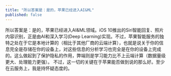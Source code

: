 ```yaml
---
title: "所以答案是：是的，苹果已经进入AI&ML"
published: false
---
```

所以答案是：是的，苹果已经进入AI&ML领域。iOS 10推出的Siri智能回复、照片内容识别，正是由AI和深入学习(Deep Learning)实现。不过，苹果智能服务的独特之处在于它是本地计算的（相比于其他厂商的云端计算），也就是说关于你的信息完全是存储在你的设备上，对这些信息的分析学习也完全是在你的设备上完成的。这么做起到了保护隐私的作用，弊端则是学习能力比不上云端计算（数据量级更大、处理能力更强）。
不过，这一切的关键在于苹果能否做到说的那么好。至少在云服务上，我是持怀疑态度的。

